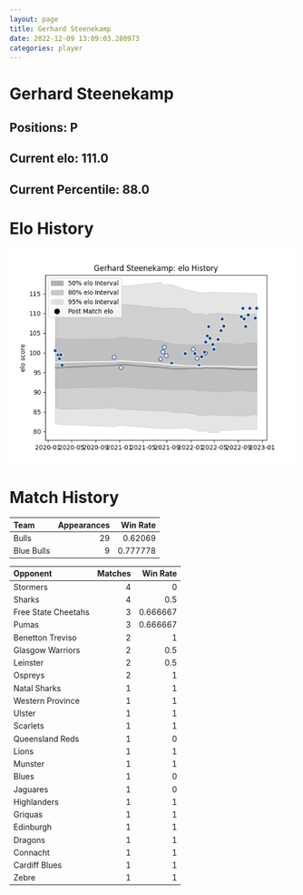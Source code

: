 ```yaml
---  
layout: page  
title: Gerhard Steenekamp  
date: 2022-12-09 13:09:03.280973  
categories: player  
---
```

# Gerhard Steenekamp

## Positions: P

## Current elo: 111.0

## Current Percentile: 88.0

# Elo History


![elo history](history_GerhardSteenekamp.png)
# Match History


| Team       |   Appearances |   Win Rate |
|:-----------|--------------:|-----------:|
| Bulls      |            29 |   0.62069  |
| Blue Bulls |             9 |   0.777778 |

| Opponent            |   Matches |   Win Rate |
|:--------------------|----------:|-----------:|
| Stormers            |         4 |   0        |
| Sharks              |         4 |   0.5      |
| Free State Cheetahs |         3 |   0.666667 |
| Pumas               |         3 |   0.666667 |
| Benetton Treviso    |         2 |   1        |
| Glasgow Warriors    |         2 |   0.5      |
| Leinster            |         2 |   0.5      |
| Ospreys             |         2 |   1        |
| Natal Sharks        |         1 |   1        |
| Western Province    |         1 |   1        |
| Ulster              |         1 |   1        |
| Scarlets            |         1 |   1        |
| Queensland Reds     |         1 |   0        |
| Lions               |         1 |   1        |
| Munster             |         1 |   1        |
| Blues               |         1 |   0        |
| Jaguares            |         1 |   0        |
| Highlanders         |         1 |   1        |
| Griquas             |         1 |   1        |
| Edinburgh           |         1 |   1        |
| Dragons             |         1 |   1        |
| Connacht            |         1 |   1        |
| Cardiff Blues       |         1 |   1        |
| Zebre               |         1 |   1        |